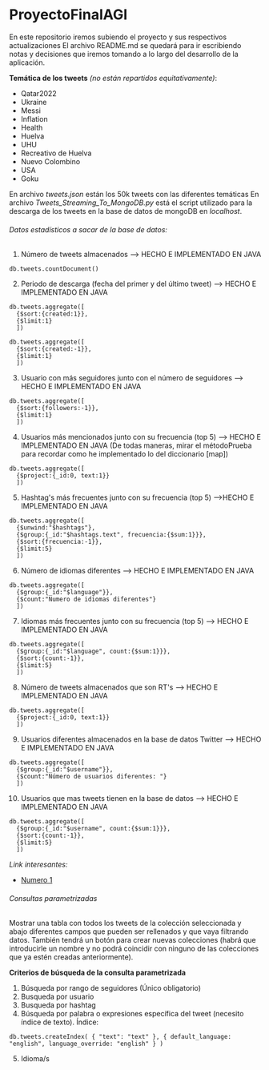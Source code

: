 # ProyectoFinalAGI
En este repositorio iremos subiendo el proyecto y sus respectivos actualizaciones
El archivo README.md se quedará para ir escribiendo notas y decisiones que iremos tomando a lo largo del desarrollo de la aplicación.

**Temática de los tweets** *(no están repartidos equitativamente)*:
- Qatar2022
- Ukraine
- Messi
- Inflation
- Health
- Huelva
- UHU
- Recreativo de Huelva
- Nuevo Colombino
- USA
- Goku

En archivo *tweets.json* están los 50k tweets con las diferentes temáticas
En archivo *Tweets_Streaming_To_MongoDB.py* está el script utilizado para la descarga de los tweets en la base de datos de mongoDB en *localhost*. 

###### Datos estadísticos a sacar de la base de datos:
1. Número de tweets almacenados --> HECHO E IMPLEMENTADO EN JAVA
```mongodb
db.tweets.countDocument()
```
2. Periodo de descarga (fecha del primer y del último tweet) --> HECHO E IMPLEMENTADO EN JAVA
```mongodb
db.tweets.aggregate([
  {$sort:{created:1}},
  {$limit:1}
  ])

db.tweets.aggregate([
  {$sort:{created:-1}},
  {$limit:1}
  ])
```
3. Usuario con más seguidores junto con el número de seguidores --> HECHO E IMPLEMENTADO EN JAVA
```mongodb
db.tweets.aggregate([
  {$sort:{followers:-1}},
  {$limit:1}
  ])
```
4. Usuarios más mencionados junto con su frecuencia (top 5) --> HECHO E IMPLEMENTADO EN JAVA (De todas maneras, mirar el métodoPrueba para recordar como he implementado lo del diccionario [map])
```mongodb
db.tweets.aggregate([
  {$project:{_id:0, text:1}}
  ])
```
5. Hashtag's más frecuentes junto con su frecuencia (top 5) -->HECHO E IMPLEMENTADO EN JAVA
```mongodb
db.tweets.aggregate([
  {$unwind:"$hashtags"},
  {$group:{_id:"$hashtags.text", frecuencia:{$sum:1}}},
  {$sort:{frecuencia:-1}},
  {$limit:5}
  ])
```
6. Número de idiomas diferentes --> HECHO E IMPLEMENTADO EN JAVA
```mongodb
db.tweets.aggregate([
  {$group:{_id:"$language"}},
  {$count:"Numero de idiomas diferentes"}
  ])
```
7. Idiomas más frecuentes junto con su frecuencia (top 5) --> HECHO E IMPLEMENTADO EN JAVA
```mongodb 
db.tweets.aggregate([
  {$group:{_id:"$language", count:{$sum:1}}},
  {$sort:{count:-1}},
  {$limit:5}
  ])
```
8. Número de tweets almacenados que son RT's --> HECHO E IMPLEMENTADO EN JAVA
```mongodb
db.tweets.aggregate([
  {$project:{_id:0, text:1}}
  ])
```
9. Usuarios diferentes almacenados en la base de datos Twitter --> HECHO E IMPLEMENTADO EN JAVA
```mongodb
db.tweets.aggregate([
  {$group:{_id:"$username"}},
  {$count:"Número de usuarios diferentes: "}
  ])
```
10.   Usuarios que mas tweets tienen en la base de datos --> HECHO E IMPLEMENTADO EN JAVA
```mongodb
db.tweets.aggregate([
  {$group:{_id:"$username", count:{$sum:1}}},
  {$sort:{count:-1}},
  {$limit:5}
  ])
```

*Link interesantes:*
- [Numero 1](http://ualmtorres.github.io/howtos/MongoDBJava/)

###### Consultas parametrizadas
Mostrar una tabla con todos los tweets de la colección seleccionada y abajo diferentes campos que pueden ser rellenados y que vaya filtrando datos. También tendrá un botón para crear nuevas colecciones (habrá que introducirle un nombre y no podrá coincidir con ninguno de las colecciones que ya estén creadas anteriormente).

**Criterios de búsqueda de la consulta parametrizada** 
1. Búsqueda por rango de seguidores (Único obligatorio)
2. Busqueda por usuario
3. Busqueda por hashtag
4. Búsqueda por palabra o expresiones específica del tweet (necesito índice de texto). Índice:
```mongodb
db.tweets.createIndex( { "text": "text" }, { default_language: "english", language_override: "english" } )
```
5. Idioma/s